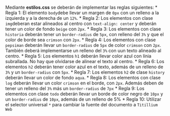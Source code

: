 
Mediante **estilos.css** se deberán de implementar las reglas siguientes:
    * Regla 1: El elemento `body`debe llevar un margen de `0px` con un relleno a la izquierda y a la derecha de un `12%`.
    * Regla 2: Los elementos con clase `img`deberan estar alineados al centro con `text-align: center` y deberán tener un color de fondo `beige` con `2px`.
    * Regla 3: Los elementos con clase `historia` deberán tener un `border-radius` de `5px`, con relleno del `3%` y que el color de borde sea `crimson` con `2px`.
    * Regla 4: Los elementos con clase `pepsiman` deberán llevar un `border-radius` de `5px` de color `crimson` con `2px`. También deberá implementarse un relleno del `3%` con uun texto alineado al centro.
    * Regla 5: Los elementos `h1` deberán llevar color azul con línia subrallada. No hay que olvidarse de alinear el texto al centro.
    * Regla 6: Los elementos `h2` deberán tener color azul en el texto, además de un relleno de `3%` y un `border-radius` con `5px`.
    * Regla 7: Los elementos `h2` de clase `history` deberán llevar un color de fondo `aqua`.
    * Regla 8: Los elementos con clase `log` deberán llevar un color `crimson` en el borde, con `2px`. Además deben de tener un relleno del `3%` más un `border-radius` de `7px`
    * Regla 9: Los elementos con clase `todo` deberán llevar un borde de color negro de `10px` y un `border-radius` de `10px`, además de un relleno de 5%
    * Regla 10: Utilizar el selector universal `*` para cambiar la fuente del documento a `Titillium Web`